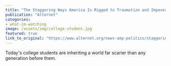 ```yaml
---
title: "The Staggering Ways America Is Rigged to Traumatize and Impoverish Kids Coming Out of College"
publication: "Alternet"
categories: 
- what-im-watching
image: /assets/img/college-student.jpg
featured: true
link_to_original: "https://www.alternet.org/news-amp-politics/staggering-ways-america-rigged-traumatize-and-impoverish-kids-coming-out-college"
---
```

Today's college students are inheriting a world far scarier than any generation before them.
